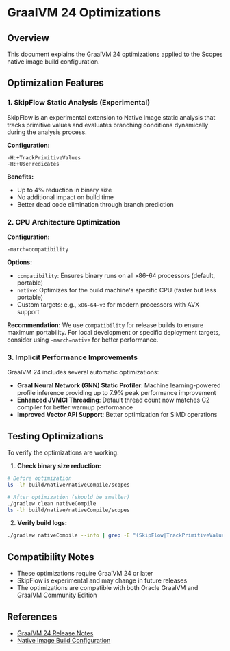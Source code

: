 # GraalVM 24 Optimizations

## Overview

This document explains the GraalVM 24 optimizations applied to the Scopes native image build configuration.

## Optimization Features

### 1. SkipFlow Static Analysis (Experimental)

SkipFlow is an experimental extension to Native Image static analysis that tracks primitive values and evaluates branching conditions dynamically during the analysis process.

**Configuration:**
```
-H:+TrackPrimitiveValues
-H:+UsePredicates
```

**Benefits:**
- Up to 4% reduction in binary size
- No additional impact on build time
- Better dead code elimination through branch prediction

### 2. CPU Architecture Optimization

**Configuration:**
```
-march=compatibility
```

**Options:**
- `compatibility`: Ensures binary runs on all x86-64 processors (default, portable)
- `native`: Optimizes for the build machine's specific CPU (faster but less portable)
- Custom targets: e.g., `x86-64-v3` for modern processors with AVX support

**Recommendation:** 
We use `compatibility` for release builds to ensure maximum portability. For local development or specific deployment targets, consider using `-march=native` for better performance.

### 3. Implicit Performance Improvements

GraalVM 24 includes several automatic optimizations:

- **Graal Neural Network (GNN) Static Profiler**: Machine learning-powered profile inference providing up to 7.9% peak performance improvement
- **Enhanced JVMCI Threading**: Default thread count now matches C2 compiler for better warmup performance
- **Improved Vector API Support**: Better optimization for SIMD operations

## Testing Optimizations

To verify the optimizations are working:

1. **Check binary size reduction:**
```bash
# Before optimization
ls -lh build/native/nativeCompile/scopes

# After optimization (should be smaller)
./gradlew clean nativeCompile
ls -lh build/native/nativeCompile/scopes
```

2. **Verify build logs:**
```bash
./gradlew nativeCompile --info | grep -E "(SkipFlow|TrackPrimitiveValues|UsePredicates)"
```

## Compatibility Notes

- These optimizations require GraalVM 24 or later
- SkipFlow is experimental and may change in future releases
- The optimizations are compatible with both Oracle GraalVM and GraalVM Community Edition

## References

- [GraalVM 24 Release Notes](https://www.graalvm.org/release-notes/JDK_24/)
- [Native Image Build Configuration](https://www.graalvm.org/latest/reference-manual/native-image/overview/BuildConfiguration/)
